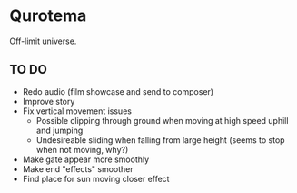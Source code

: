 # Qurotema

Off-limit universe.

## TO DO

- Redo audio (film showcase and send to composer)
- Improve story
- Fix vertical movement issues
	- Possible clipping through ground when moving at high speed uphill and jumping
	- Undesireable sliding when falling from large height (seems to stop when not moving, why?)
- Make gate appear more smoothly
- Make end "effects" smoother
- Find place for sun moving closer effect